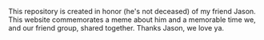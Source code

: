 This repository is created in honor (he's not deceased) of my friend Jason. This website commemorates a meme about him and a memorable time we, and our friend group, shared together. Thanks Jason, we love ya.
